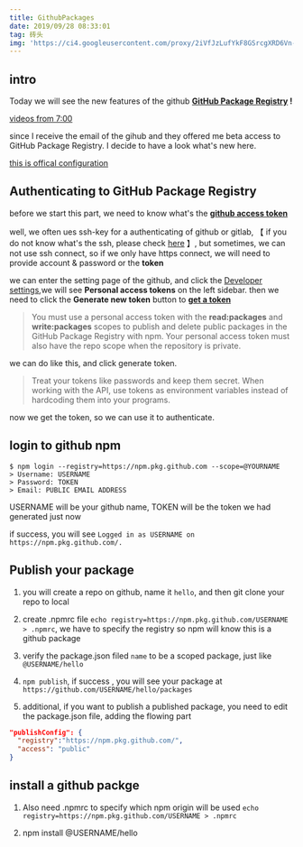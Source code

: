 ```yaml
---
title: GithubPackages
date: 2019/09/28 08:33:01
tag: 砖头
img: 'https://ci4.googleusercontent.com/proxy/2iVfJzLufYkF8GSrcgXRD6Vn-qfA_GQFyBpi4uO0qsGuod31oy0UYYuP5Ws0PUbW787xFQT-FEDywZ8BhSDhMcaMWedQCQUESgYDmaeN-Ak4la2Y8RFLIo2L9Dm1vAQVJnC-UXjeNQUUKs1V8FPWYkFMeSKB0RGiuHY=s0-d-e1-ft#https://gallery.mailchimp.com/9d7ced8c4bbd6c2f238673f0f/images/564593a4-e918-4d30-b030-2c27f578a90d.png'
---
```


## intro

Today we will see the new features of the github **[GitHub Package Registry](https://github.com/features/package-registry?utm_source=announcement&utm_medium=email&utm_campaign=ww-gpr-beta) !**

[videos from 7:00](https://www.youtube.com/watch?v=N_-Cu9_2YAA)

since I receive the email of the gihub and they offered me beta access to GitHub Package Registry. I decide to have a look what's new here.

[this is offical configuration](https://help.github.com/en/articles/configuring-npm-for-use-with-github-package-registry)

## Authenticating to GitHub Package Registry

before we start this part, we need to know what's the **[github access token](https://help.github.com/en/articles/creating-a-personal-access-token-for-the-command-line)**

well, we often ues ssh-key for a authenticating of github or gitlab, 【 if you do not know what's the ssh, please check [here](https://help.github.com/en/articles/connecting-to-github-with-ssh) 】, but sometimes, we can not use ssh connect, so if we only have https connect, we will need to provide account & password or the **token**

we can enter the setting page of the github, and click the [Developer settings](https://github.com/settings/tokens),we will see **Personal access tokens** on the left sidebar.
then we need to click the **Generate new token** button to **[get a token](https://help.github.com/en/articles/creating-a-personal-access-token-for-the-command-line)**

> You must use a personal access token with the **read:packages** and **write:packages** scopes to publish and delete public packages in the GitHub Package Registry with npm. Your personal access token must also have the repo scope when the repository is private.

we can do like this, and click generate token.

> Treat your tokens like passwords and keep them secret. When working with the API, use tokens as environment variables instead of hardcoding them into your programs.

now we get the token, so we can use it to authenticate.

## login to github npm

```
$ npm login --registry=https://npm.pkg.github.com --scope=@YOURNAME
> Username: USERNAME
> Password: TOKEN
> Email: PUBLIC EMAIL ADDRESS
```

USERNAME will be your github name, TOKEN will be the token we had generated just now

if success, you will see `Logged in as USERNAME on https://npm.pkg.github.com/.`

## Publish your package

1. you will create a repo on github, name it `hello`, and then git clone your repo to local

2. create .npmrc file `echo registry=https://npm.pkg.github.com/USERNAME > .npmrc`, we have to specify the registry so npm will know this is a github package

3. verify the package.json filed `name` to be a scoped package, just like `@USERNAME/hello`

4. `npm publish`, if success , you will see your package at `https://github.com/USERNAME/hello/packages`

5. additional, if you want to publish a published package, you need to edit the package.json file, adding the flowing part

```json
"publishConfig": {
  "registry":"https://npm.pkg.github.com/",
  "access": "public"
}
```

## install a github packge

1. Also need .npmrc to specify which npm origin will be used `echo registry=https://npm.pkg.github.com/USERNAME > .npmrc`

2. npm install @USERNAME/hello
